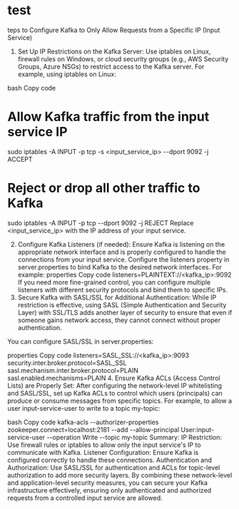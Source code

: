 # test

teps to Configure Kafka to Only Allow Requests from a Specific IP (Input Service)
1. Set Up IP Restrictions on the Kafka Server:
Use iptables on Linux, firewall rules on Windows, or cloud security groups (e.g., AWS Security Groups, Azure NSGs) to restrict access to the Kafka server.
For example, using iptables on Linux:

bash
Copy code
# Allow Kafka traffic from the input service IP
sudo iptables -A INPUT -p tcp -s <input_service_ip> --dport 9092 -j ACCEPT

# Reject or drop all other traffic to Kafka
sudo iptables -A INPUT -p tcp --dport 9092 -j REJECT
Replace <input_service_ip> with the IP address of your input service.

2. Configure Kafka Listeners (if needed):
Ensure Kafka is listening on the appropriate network interface and is properly configured to handle the connections from your input service.
Configure the listeners property in server.properties to bind Kafka to the desired network interfaces. For example:
properties
Copy code
listeners=PLAINTEXT://<kafka_ip>:9092
If you need more fine-grained control, you can configure multiple listeners with different security protocols and bind them to specific IPs.
3. Secure Kafka with SASL/SSL for Additional Authentication:
While IP restriction is effective, using SASL (Simple Authentication and Security Layer) with SSL/TLS adds another layer of security to ensure that even if someone gains network access, they cannot connect without proper authentication.

You can configure SASL/SSL in server.properties:

properties
Copy code
listeners=SASL_SSL://<kafka_ip>:9093
security.inter.broker.protocol=SASL_SSL
sasl.mechanism.inter.broker.protocol=PLAIN
sasl.enabled.mechanisms=PLAIN
4. Ensure Kafka ACLs (Access Control Lists) are Properly Set:
After configuring the network-level IP whitelisting and SASL/SSL, set up Kafka ACLs to control which users (principals) can produce or consume messages from specific topics.
For example, to allow a user input-service-user to write to a topic my-topic:

bash
Copy code
kafka-acls --authorizer-properties zookeeper.connect=localhost:2181 --add --allow-principal User:input-service-user --operation Write --topic my-topic
Summary:
IP Restriction: Use firewall rules or iptables to allow only the input service's IP to communicate with Kafka.
Listener Configuration: Ensure Kafka is configured correctly to handle these connections.
Authentication and Authorization: Use SASL/SSL for authentication and ACLs for topic-level authorization to add more security layers.
By combining these network-level and application-level security measures, you can secure your Kafka infrastructure effectively, ensuring only authenticated and authorized requests from a controlled input service are allowed.







